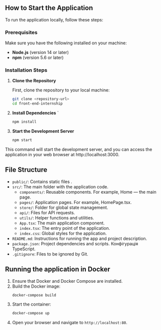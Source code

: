 ## How to Start the Application

To run the application locally, follow these steps:

### Prerequisites

Make sure you have the following installed on your machine:

- **Node.js** (version 14 or later)
- **npm** (version 5.6 or later)

### Installation Steps

1. **Clone the Repository**

   First, clone the repository to your local machine:

   ```bash
   git clone <repository-url>
   cd front-end-internship

2. **Install Dependencies**
  `
   ```bash
   npm install

3. **Start the Development Server**
    ```bash
   npm start

This command will start the development server, 
and you can access the application in your web browser 
at http://localhost:3000.

## File Structure

- `public/`: Contains static files .
- `src/`: The main folder with the application code.
    - `components/`: Reusable components. For example, Home — the main page.
    - `pages/`: Application pages. For example, HomePage.tsx.
    - `store/`: Folder for global state management.
    - `api/`: Files for API requests.
    - `utils/`: Helper functions and utilities.
    - `App.tsx`: The main application component.
    - `index.tsx`: The entry point of the application.
    - `index.css`: Global styles for the application.
- `README.md`: Instructions for running the app and project description.
- `package.json`: Project dependencies and scripts. Конфігурація TypeScript.
- `.gitignore`: Files to be ignored by Git.

## Running the application in Docker

1. Ensure that Docker and Docker Compose are installed.
2. Build the Docker image:
    ```bash
    docker-compose build
    ```
3. Start the container:
    ```bash
    docker-compose up
    ```
4. Open your browser and navigate to `http://localhost:80`.

